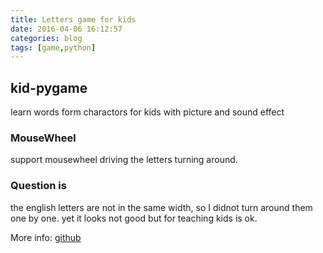 ```yaml
---
title: Letters game for kids
date: 2016-04-06 16:12:57
categories: blog
tags: [game,python]
---
```

## kid-pygame  
learn words form charactors for kids with picture and sound effect

### MouseWheel  
support mousewheel driving the letters turning around.  

### Question is
the english letters are not in the same width, so I didnot turn around them one by one.
yet it looks not good but for teaching kids is ok. 

More info: [github](https://github.com/bblu/pygame)

